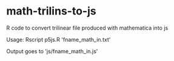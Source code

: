 # math-trilins-to-js

R code to convert trilinear file produced with mathematica into js

Usage: Rscript p5js.R 'fname_math_in.txt'

Output goes to 'js/fname_math_in.js'